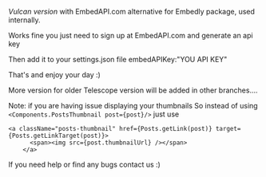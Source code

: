 *Vulcan version* with EmbedAPI.com alternative for Embedly package, used internally. 

Works fine you just need to sign up at EmbedAPI.com and generate an api key

Then add it to your settings.json file embedAPIKey:"YOU API KEY"

That's and enjoy your day :)

More version for older Telescope version will be added in other branches....


Note: if you are having issue displaying your thumbnails So instead of using `<Components.PostsThumbnail post={post}/>` just use
```
<a className="posts-thumbnail" href={Posts.getLink(post)} target={Posts.getLinkTarget(post)}>
      <span><img src={post.thumbnailUrl} /></span>
    </a>
```  
If you need help or find any bugs contact us :)
